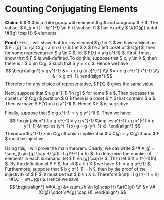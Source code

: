 Counting Conjugating Elements
=============================

**Claim:** If $ G $ is a finite group with element $ g $ and subgroup $ H $. The subset $ A_g = \\{  l : lgl^{-1} \in H \\} \subset G $ has exactly $ \\#(C(g)) \cdot \\#([g] \cap H) $ elements.

**Proof:** First, I will show that for any element $ g \in G $ we have a bijection $ F : [g] \to \\{a C(g) : a \in G \\} $. Let $ X $ be a left coset of $ C(g) $, then for some representative $ a \in X $, let $ F(X) = a g a^{-1} $. First, I must show that $ F $ is well-defined. To do this, suppose that $ x, y \in X $, then there is a $ c \in C(g) $ such that $ y = x c $. Hence we have
$$
\begin{align*}
y g y^{-1} &= (x c) g (x c)^{-1} \\\\
&= x c g c^{-1} x^{-1} \\\\
&= x g x^{-1}.
\end{align*}
$$
Therefore for any choice of representative, $ F(X) $ gives the same value.

Next, suppose that $ a g a^{-1} \in [g] $ for some $ a $. Then because the cosets of $ C(g) $ partition $ G $ there is a coset $ Y $ that contains $ a $. Then we have $ F(Y) = a g a^{-1} $. Hence $ F $ is surjective.

Finally, suppose that  $ x g x^{-1} = y g y^{-1} $. Then we have:
$$
\begin{align*}
& x g x^{-1} = y g y^{-1}
&\implies y^{-1} x g x^{-1} = g y^{-1}
&\implies (y^{-1} x) g = g (y^{-1} x).
\end{align*}
$$
Therefore $ y^{-1} x \in C(g) $ which implies that $ x C(g) = y C(g) $ and $ F $ must be injective.

Using this, I will prove the main theorem. Clearly, we can write $ \\#(A_g) = \sum_{h \in [g] \cap H} \\#(l : l g l^{-1} = h) $. To determine the number of elements in each summand, let $ h \in [g] \cap H $. Then let $ X = f^{-1}(h) $. By the definition of $ F $, for all $ a \in X $ we have $ h = a g a^{-1} $. Furthermore, suppose that $ b g b^{-1} = h $, then by the proof of the injectivity of $ F $, it must be that $ b \in X $. Therefore $ \\#(l : l g l^{-1} = h) = \\#(X) = \\#(C(g)) $. Hence we have 
$$
\begin{align*}
\\#(A_g) &= \sum_{h \in [g] \cap H} \\#(C(g)) \\\\
&= \\#(C(g)) \cdot \\#([g] \cap H).
\end{align*}
$$
